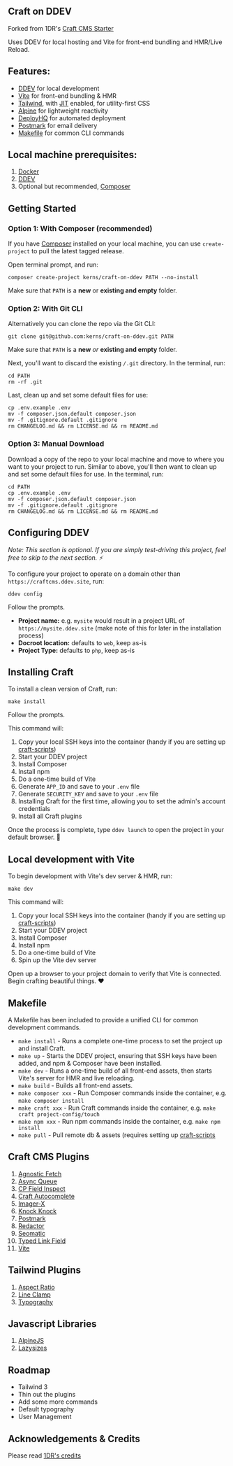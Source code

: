 ## Craft on DDEV

Forked from 1DR's [Craft CMS Starter](https://github.com/onedarnleyroad/craftcms#acknowledgements--credits)

Uses DDEV for local hosting and Vite for front-end bundling and HMR/Live Reload.

## Features:

- [DDEV](https://ddev.readthedocs.io/) for local development
- [Vite](https://vitejs.dev/) for front-end bundling & HMR
- [Tailwind](https://tailwindcss.com), with [JIT](https://tailwindcss.com/docs/just-in-time-mode) enabled, for utility-first CSS
- [Alpine](https://alpinejs.dev/) for lightweight reactivity
- [DeployHQ](https://www.deployhq.com/) for automated deployment
- [Postmark](https://postmarkapp.com/) for email delivery
- [Makefile](https://www.gnu.org/software/make/manual/make.html) for common CLI commands

## Local machine prerequisites:

1. [Docker](https://www.docker.com/)
2. [DDEV](https://ddev.readthedocs.io/)
3. Optional but recommended, [Composer](https://getcomposer.org/)

## Getting Started

### Option 1: With Composer (recommended)

If you have [Composer](https://getcomposer.org/) installed on your local machine,
you can use `create-project` to pull the latest tagged release.

Open terminal prompt, and run:

```shell
composer create-project kerns/craft-on-ddev PATH --no-install
```

Make sure that `PATH` is a **new** or **existing and empty** folder.

### Option 2: With Git CLI

Alternatively you can clone the repo via the Git CLI:

```shell
git clone git@github.com:kerns/craft-on-ddev.git PATH
```

Make sure that `PATH` is a **new** _or_ **existing and empty** folder.

Next, you'll want to discard the existing `/.git` directory. In the terminal, run:

```shell
cd PATH
rm -rf .git
```

Last, clean up and set some default files for use:

```shell
cp .env.example .env
mv -f composer.json.default composer.json
mv -f .gitignore.default .gitignore
rm CHANGELOG.md && rm LICENSE.md && rm README.md
```

### Option 3: Manual Download

Download a copy of the repo to your local machine and move to where you want to your project to run. Similar to above, you'll then want to clean up and set some default files for use. In the terminal, run:

```shell
cd PATH
cp .env.example .env
mv -f composer.json.default composer.json
mv -f .gitignore.default .gitignore
rm CHANGELOG.md && rm LICENSE.md && rm README.md
```

## Configuring DDEV

_Note: This section is optional. If you are simply test-driving this project, feel free to skip to the next section. ⚡_

To configure your project to operate on a domain other than `https://craftcms.ddev.site`, run:

```shell
ddev config
```

Follow the prompts.

- **Project name:** e.g. `mysite` would result in a project URL of `https://mysite.ddev.site` (make note of this for later in the installation process)
- **Docroot location:** defaults to `web`, keep as-is
- **Project Type:** defaults to `php`, keep as-is

## Installing Craft

To install a clean version of Craft, run:

```shell
make install
```

Follow the prompts.

This command will:

1. Copy your local SSH keys into the container (handy if you are setting up [craft-scripts](https://github.com/nystudio107/craft-scripts/))
2. Start your DDEV project
3. Install Composer
4. Install npm
5. Do a one-time build of Vite
6. Generate `APP_ID` and save to your `.env` file
7. Generate `SECURITY_KEY` and save to your `.env` file
8. Installing Craft for the first time, allowing you to set the admin's account credentials
9. Install all Craft plugins

Once the process is complete, type `ddev launch` to open the project in your default browser. 🚀

## Local development with Vite

To begin development with Vite's dev server & HMR, run:

```shell
make dev
```

This command will:

1. Copy your local SSH keys into the container (handy if you are setting up [craft-scripts](https://github.com/nystudio107/craft-scripts/))
2. Start your DDEV project
3. Install Composer
4. Install npm
5. Do a one-time build of Vite
6. Spin up the Vite dev server

Open up a browser to your project domain to verify that Vite is connected. Begin crafting beautiful things. ❤️

## Makefile

A Makefile has been included to provide a unified CLI for common development commands.

- `make install` - Runs a complete one-time process to set the project up and install Craft.
- `make up` - Starts the DDEV project, ensuring that SSH keys have been added, and npm & Composer have been installed.
- `make dev` - Runs a one-time build of all front-end assets, then starts Vite's server for HMR and live reloading.
- `make build` - Builds all front-end assets.
- `make composer xxx` - Run Composer commands inside the container, e.g. `make composer install`
- `make craft xxx` - Run Craft commands inside the container, e.g. `make craft project-config/touch`
- `make npm xxx` - Run npm commands inside the container, e.g. `make npm install`
- `make pull` - Pull remote db & assets (requires setting up [craft-scripts](https://github.com/nystudio107/craft-scripts/)

## Craft CMS Plugins

1. [Agnostic Fetch](https://plugins.craftcms.com/agnostic-fetch)
2. [Async Queue](https://plugins.craftcms.com/async-queue)
3. [CP Field Inspect](https://plugins.craftcms.com/cp-field-inspect)
4. [Craft Autocomplete](https://github.com/nystudio107/craft-autocomplete)
5. [Imager-X](https://imager-x.spacecat.ninja/)
6. [Knock Knock](https://plugins.craftcms.com/knock-knock)
7. [Postmark](https://plugins.craftcms.com/postmark)
8. [Redactor](https://plugins.craftcms.com/redactor)
9. [Seomatic](https://nystudio107.com/docs/seomatic/)
10. [Typed Link Field](https://plugins.craftcms.com/typedlinkfield)
11. [Vite](https://github.com/nystudio107/craft-vite)

## Tailwind Plugins

1. [Aspect Ratio](https://github.com/tailwindlabs/tailwindcss-aspect-ratio)
1. [Line Clamp](https://github.com/tailwindlabs/tailwindcss-line-clamp)
1. [Typography](https://github.com/tailwindlabs/tailwindcss-typography)

## Javascript Libraries

1. [AlpineJS](https://alpinejs.dev/)
1. [Lazysizes](https://afarkas.github.io/lazysizes/)


## Roadmap
- Tailwind 3
- Thin out the plugins
- Add some more commands
- Default typography
- User Management


## Acknowledgements & Credits

Please read [1DR's credits](https://github.com/onedarnleyroad/craftcms#acknowledgements--credits)
